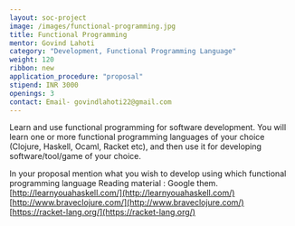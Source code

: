 ```yaml
---
layout: soc-project
image: /images/functional-programming.jpg
title: Functional Programming
mentor: Govind Lahoti
category: "Development, Functional Programming Language"
weight: 120
ribbon: new
application_procedure: "proposal"
stipend: INR 3000
openings: 3
contact: Email- govindlahoti22@gmail.com
---
```


Learn and use functional programming for software development. You will learn one or more functional programming languages of your choice (Clojure, Haskell, Ocaml, Racket etc), and then use it for developing software/tool/game of your choice.

<!--break-->

In your proposal mention what you wish to develop using which functional programming language
Reading material :
Google them.
[http://learnyouahaskell.com/](http://learnyouahaskell.com/)
[http://www.braveclojure.com/](http://www.braveclojure.com/)
[https://racket-lang.org/](https://racket-lang.org/)